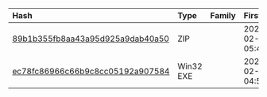 |Hash|Type|Family|First_Seen|Name|
|:--|:--|:--|:--|:--|
|[89b1b355fb8aa43a95d925a9dab40a50](https://www.virustotal.com/gui/file/89b1b355fb8aa43a95d925a9dab40a50)|ZIP||2024-02-13 05:48:54| |
|[ec78fc86966c66b9c8cc05192a907584](https://www.virustotal.com/gui/file/ec78fc86966c66b9c8cc05192a907584)|Win32 EXE||2024-02-13 04:54:26|PowerTime.exe|
